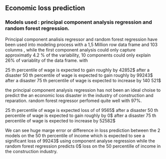 ## Economic loss prediction 

### Models used : principal component analysis regression and random forest regression.

Principal component analisis regressor and random forest regression have been used into modeling process
with a 1,5 Million row data frame and 103 colunms , while the first component analysis could only capture approximatly 4.2 % of the variability, 10 components could only explain 26% of variablity of the data frame. 
with    
     
25 th  percentile of wage is expected to gain roughly by 42852$  after a disaster 
50 th percentile of  wage is expected to gain  roughly  by  99243$ after a disaster 
75 th percentile of wage  is expected to increase by 140 521$ 

the principal component analysis regression has not been an ideal choise to predict the an economic loss disaster in the industry of construction and reparation. random forest regressor perfomed quite well with 97%. 

25 th  percentile of wage is expected loss of  of  9565$  after a disaster 
50 th percentile of  wage is expected to gain  roughly  by  0$ after a disaster 
75 th percentile of wage  is expected to increase by 52582$ 

We can see huge marge error or  difference in loss prediction between the 2 models on the 50 th percentile of income which  is expected to see a significant loss of 99243$  using component analyse regression while the random forest regression predicts 0$ loss on the 50 percentille of income in the construction industry.



